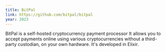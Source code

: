```yaml
---
title: BitPal
link: https://github.com/bitpal/bitpal
year: 2023
---
```


BitPal is a self-hosted cryptocurrency payment processor
It allows you to accept payments online using various cryptocurrencies without a third-party custodian, on your own hardware.
It's developed in Elixir.

[src]: https://github.com/bitpal/bitpal "BitPal source code"

